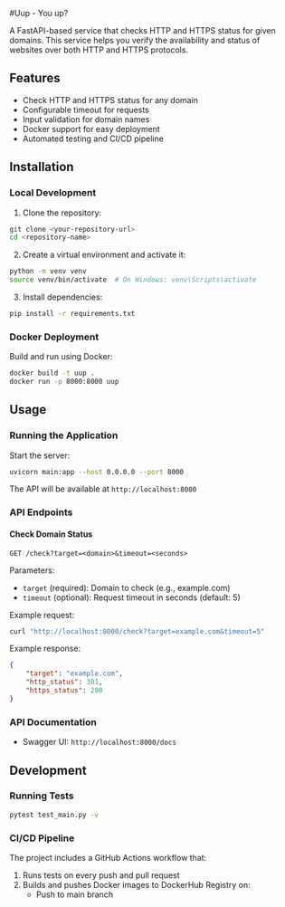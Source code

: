 #Uup - You up?

A FastAPI-based service that checks HTTP and HTTPS status for given domains. This service helps you verify the availability and status of websites over both HTTP and HTTPS protocols.

## Features

- Check HTTP and HTTPS status for any domain
- Configurable timeout for requests
- Input validation for domain names
- Docker support for easy deployment
- Automated testing and CI/CD pipeline


## Installation

### Local Development

1. Clone the repository:
```bash
git clone <your-repository-url>
cd <repository-name>
```

2. Create a virtual environment and activate it:
```bash
python -m venv venv
source venv/bin/activate  # On Windows: venv\Scripts\activate
```

3. Install dependencies:
```bash
pip install -r requirements.txt
```

### Docker Deployment

Build and run using Docker:
```bash
docker build -t uup .
docker run -p 8000:8000 uup
```

## Usage

### Running the Application

Start the server:
```bash
uvicorn main:app --host 0.0.0.0 --port 8000
```

The API will be available at `http://localhost:8000`

### API Endpoints

#### Check Domain Status
```
GET /check?target=<domain>&timeout=<seconds>
```

Parameters:
- `target` (required): Domain to check (e.g., example.com)
- `timeout` (optional): Request timeout in seconds (default: 5)

Example request:
```bash
curl "http://localhost:8000/check?target=example.com&timeout=5"
```

Example response:
```json
{
    "target": "example.com",
    "http_status": 301,
    "https_status": 200
}
```

### API Documentation

- Swagger UI: `http://localhost:8000/docs`

## Development

### Running Tests

```bash
pytest test_main.py -v
```

### CI/CD Pipeline

The project includes a GitHub Actions workflow that:
1. Runs tests on every push and pull request
2. Builds and pushes Docker images to DockerHub Registry on:
   - Push to main branch

